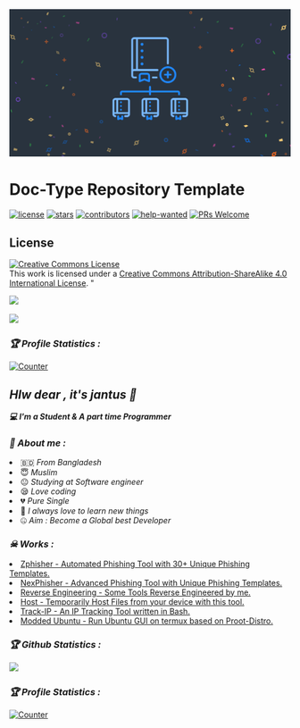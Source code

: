 <div align="center"> <img src="./images/repository-template-demo.png"/> </div>

# Doc-Type Repository Template

[![license](https://badgen.net/github/license/doocs/doc-template?color=green)](https://github.com/doocs/doc-template/blob/main/LICENSE)
[![stars](https://badgen.net/github/stars/doocs/doc-template)](https://github.com/doocs/doc-template/stargazers)
[![contributors](https://badgen.net/github/contributors/doocs/doc-template)](https://github.com/doocs/doc-template/graphs/contributors)
[![help-wanted](https://badgen.net/github/label-issues/doocs/doc-template/help%20wanted/open)](https://github.com/doocs/doc-template/labels/help%20wanted)
[![PRs Welcome](https://badgen.net/badge/PRs/welcome/green)](http://makeapullrequest.com)















## License

<a rel="license" href="http://creativecommons.org/licenses/by-sa/4.0/"><img alt="Creative Commons License" style="border-width:0" src="https://i.creativecommons.org/l/by-sa/4.0/88x31.png" /></a><br />This work is licensed under a <a rel="license" href="http://creativecommons.org/licenses/by-sa/4.0/">Creative Commons Attribution-ShareAlike 4.0 International License</a>.
"<!-- Github README -->

<p align="center"><a href="https://github.com/jantus">

<img height="165" src="https://github-readme-stats.vercel.app/api?username=jantus&show_icons=true&include_all_commits=true&theme=react&cache_seconds=3200&hide_border=true" /></a>

   

<a href="https://github.com/jantus143"><img src="https://github-readme-stats.vercel.app/api/top-langs/?username=Jantus&layout=compact&theme=react&hide_border=true" />

</a></p>

<h3><b><i>🏆 Profile Statistics :</i></b></h3>

<a href="https://github.com/jantus143"><img height="25" title="Counter" src="https://komarev.com/ghpvc/?username=jantus143&color=blueviolet&style=flat-square"></a>

 

<h2><b><i>Hlw dear , it's jantus 👋</i></b></h2>

<b><i>💻 I'm a Student & A part time Programmer</i></b>

 

<h3><b><i>🤠 About me :</i></b></h3>

<li> 🇧🇩 <i>From Bangladesh</i></li>

<li> 😇 <i>Muslim</i></li>

<li> 😐 <i>Studying at Software engineer</i></li>

<li> 😪 <i>Love coding</i></li>

<li> 💔 <i>Pure Single</i></li>

<li> 🐍 <i>I always love to learn new things</i></li>

<li> 🤐 <i>Aim : Become a Global best Developer</i></li>

<h3><b><i>☠ Works :</i></b></h3>

<li> <a href="https://github.com/jantus143/zphisher">Zphisher - Automated Phishing Tool with 30+ Unique Phishing Templates.</a>

<li> <a href="https://github.com/jantus143/nexphisher">NexPhisher - Advanced Phishing Tool with Unique Phishing Templates.</a>

<li> <a href="https://github.com/jantus143/Reverse-Engineering">Reverse Engineering - Some Tools Reverse Engineered by me.</a>

<li> <a href="https://github.com/jantus143/host">Host - Temporarily Host Files from your device with this tool.</a>

<li> <a href="https://github.com/jantus143/track-ip">Track-IP - An IP Tracking Tool written in Bash.</a>

<li> <a href="https://github.com/moded-ubuntu/modded-ubuntu">Modded Ubuntu - Run Ubuntu GUI on termux based on Proot-Distro.</a>

 

<h3><b><i>🏆 Github Statistics :</i></b></h3>

<a href="https://github.com/jantus143"><img width=550 src="https://github-profile-trophy.vercel.app/?username=jantus143&theme=dracula&no-frame=true&title=Followers,Stars,Commit,Repository,Issues"/></a>

 

<h3><b><i>🏆 Profile Statistics :</i></b></h3>

<a href="https://github.com/jantus143"><img height="25" title="Counter" src="https://komarev.com/ghpvc/?username=jantus143&color=blueviolet&style=flat-square"></a>

 

